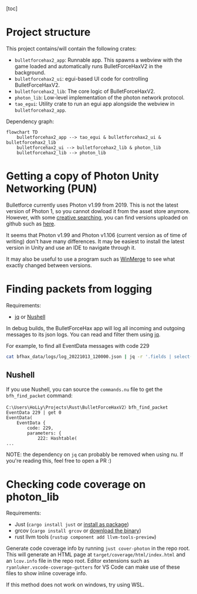 [toc]

# Project structure

This project contains/will contain the following crates:
- `bulletforcehax2_app`: Runnable app. This spawns a webview with the game loaded and automatically runs BulletForceHaxV2 in the background.
- `bulletforcehax2_ui`: egui-based UI code for controlling BulletForceHaxV2.
- `bulletforcehax2_lib`: The core logic of BulletForceHaxV2.
- `photon_lib`: Low-level implementation of the photon network protocol.
- `tao_egui`: Utility crate to run an egui app alongside the webview in `bulletforcehax2_app`.

Dependency graph:
```mermaid
flowchart TD
    bulletforcehax2_app --> tao_egui & bulletforcehax2_ui & bulletforcehax2_lib
    bulletforcehax2_ui --> bulletforcehax2_lib & photon_lib
    bulletforcehax2_lib --> photon_lib
```

# Getting a copy of Photon Unity Networking (PUN)

Bulletforce currently uses Photon v1.99 from 2019. This is not the latest version of Photon 1, so you cannot dowload it from the asset store anymore.
However, with some [creative searching](https://cs.github.com/?scopeName=All+repos&scope=&q=language%3Acsharp+versionPUN+%3D+%221.99%22), you can find versions uploaded on github such as [here](https://github.com/OpenHogwarts/hogwarts/tree/master/Assets/Photon%20Unity%20Networking).

It seems that Photon v1.99 and Photon v1.106 (current version as of time of writing) don't have many differences. It may be easiest to install the latest version in Unity and use an IDE to navigate through it.

It may also be useful to use a program such as [WinMerge](https://winmerge.org/) to see what exactly changed between versions.

# Finding packets from logging

Requirements:
- [jq](https://stedolan.github.io/jq/) or [Nushell](https://www.nushell.sh/)

In debug builds, the BulletForceHax app will log all incoming and outgoing messages to its json logs. You can read and filter them using [jq](https://stedolan.github.io/jq/).


For example, to find all EventData messages with code 229
```sh
cat bfhax_data/logs/log_20221013_120000.json | jq -r '.fields | select(.message_code == 229 and .message_type == "EventData") | .message_data'
```

## Nushell
If you use Nushell, you can source the `commands.nu` file to get the `bfh_find_packet` command:
```nu
C:\Users\HoLLy\Projects\Rust\BulletForceHaxV2〉bfh_find_packet EventData 229 | get 0
EventData(
    EventData {
        code: 229,
        parameters: {
            222: Hashtable(
...
```

NOTE: the dependency on `jq` can probably be removed when using nu. If you're reading this, feel free to open a PR :)

# Checking code coverage on photon_lib
Requirements:
- Just (`cargo install just` or [install as package](https://just.systems/man/en/chapter_4.html))
- grcov (`cargo install grcov` or [download the binary](https://github.com/mozilla/grcov/releases))
- rust llvm tools (`rustup component add llvm-tools-preview`)

Generate code coverage info by running `just cover-photon` in the repo root. This will generate an HTML page at `target/coverage/html/index.html` and an `lcov.info` file in the repo root. Editor extensions such as `ryanluker.vscode-coverage-gutters` for VS Code can make use of these files to show inline coverage info.

If this method does not work on windows, try using WSL.
